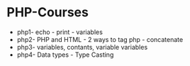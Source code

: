 # PHP-Courses

- php1- echo - print - variables
- php2- PHP and HTML - 2 ways to tag php - concatenate
- php3- variables, contants, variable variables
- php4- Data types - Type Casting
